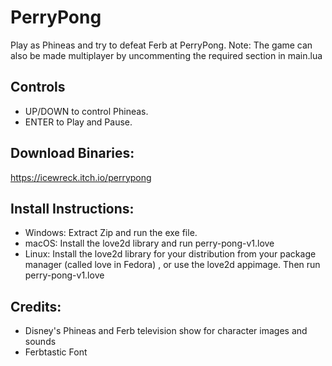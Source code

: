 # PerryPong
Play as Phineas and try to defeat Ferb at PerryPong. 
Note: The game can also be made multiplayer by uncommenting the required section in main.lua

## Controls
* UP/DOWN to control Phineas.
* ENTER to Play and Pause.

## Download Binaries:

https://icewreck.itch.io/perrypong

## Install Instructions:

* Windows: Extract Zip and run the exe file.
* macOS: Install the love2d library and run perry-pong-v1.love
* Linux: Install the love2d library for your distribution from your package manager (called love in Fedora) , or use the love2d appimage. Then run perry-pong-v1.love

## Credits:
* Disney's Phineas and Ferb television show for character images and sounds
* Ferbtastic Font
